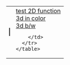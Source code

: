 <html>
  <body>
    <table>
      <tr>
        <td><canvas id="myCanvas" width="100" height="100" style="border:1px solid"></canvas></td>
        <td>
            <a href="2d.html" target="_new">test 2D function</a><br>
            <a href="3d-color.html">3d in color</a><br>
            <a href="3d.html">3d b/w</a><br>
            
        </td>
      </tr>
    </table>
  </body>
</html>
